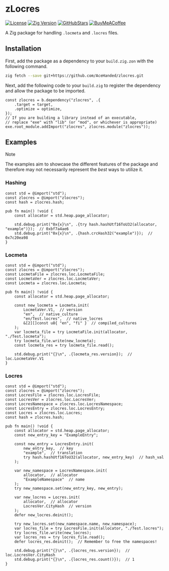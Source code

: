 # zLocres

[![License](https://img.shields.io/github/license/AceHanded/zlocres?style=for-the-badge)](https://github.com/AceHanded/zlocres/blob/main/LICENSE)
[![Zig Version](https://img.shields.io/badge/zig-0.14.1-yellow?style=for-the-badge&logo=zig)](https://ziglang.org/)
[![GitHubStars](https://img.shields.io/github/stars/AceHanded/zlocres?style=for-the-badge&logo=github&labelColor=black)](https://github.com/AceHanded/zlocres)
[![BuyMeACoffee](https://img.shields.io/badge/Buy%20Me%20a%20Coffee-ffdd00?style=for-the-badge&logo=buy-me-a-coffee&logoColor=black)](https://buymeacoffee.com/acehand)

A Zig package for handling `.locmeta` and `.locres` files.

## Installation

First, add the package as a dependency to your `build.zig.zon` with the following command.

```bash
zig fetch --save git+https://github.com/AceHanded/zlocres.git
```

Next, add the following code to your `build.zig` to register the dependency and allow the package to be imported.

```zig
const zlocres = b.dependency("zlocres", .{
    .target = target,
    .optimize = optimize,
});
// If you are building a library instead of an executable, 
// replace "exe" with "lib" (or "mod", or whichever is appropriate)
exe.root_module.addImport("zlocres", zlocres.module("zlocres"));
```

## Examples

> [!NOTE]
> The examples aim to showcase the different features of the package and therefore may not necessarily represent the *best* ways to utilize it.

### Hashing

```zig
const std = @import("std");
const zlocres = @import("zlocres");
const hash = zlocres.hash;

pub fn main() !void {
    const allocator = std.heap.page_allocator;

    std.debug.print("0x{x}\n", .{try hash.hashUtf16ToU32(allocator, "example")});  // 0xbf7a4ae6
    std.debug.print("0x{x}\n", .{hash.crcHash32("example")});  // 0x7c20ea98
}
```

### Locmeta

```zig
const std = @import("std");
const zlocres = @import("zlocres");
const LocmetaFile = zlocres.loc.LocmetaFile;
const LocmetaVer = zlocres.loc.LocmetaVer;
const Locmeta = zlocres.loc.Locmeta;

pub fn main() !void {
    const allocator = std.heap.page_allocator;

    const new_locmeta = Locmeta.init(
        LocmetaVer.V1,  // version
        "en",  // native_culture
        "en/Test.locres",  // native_locres
        &[2][]const u8{ "en", "fi" }  // compiled_cultures
    );
    var locmeta_file = try LocmetaFile.init(allocator, "./Test.locmeta");
    try locmeta_file.write(new_locmeta);
    const locmeta_res = try locmeta_file.read();

    std.debug.print("{}\n", .{locmeta_res.version});  // loc.LocmetaVer.V1
}
```

### Locres

```zig
const std = @import("std");
const zlocres = @import("zlocres");
const LocresFile = zlocres.loc.LocresFile;
const LocresVer = zlocres.loc.LocresVer;
const LocresNamespace = zlocres.loc.LocresNamespace;
const LocresEntry = zlocres.loc.LocresEntry;
const Locres = zlocres.loc.Locres;
const hash = zlocres.hash;

pub fn main() !void {
    const allocator = std.heap.page_allocator;
    const new_entry_key = "ExampleEntry";

    const new_entry = LocresEntry.init(
        new_entry_key,  // key
        "example",  // translation
        try hash.hashUtf16ToU32(allocator, new_entry_key)  // hash_val
    );

    var new_namespace = LocresNamespace.init(
        allocator,  // allocator
        "ExampleNamespace"  // name
    );
    try new_namespace.set(new_entry_key, new_entry);

    var new_locres = Locres.init(
        allocator,  // allocator
        LocresVer.CityHash  // version
    );
    defer new_locres.deinit();

    try new_locres.set(new_namespace.name, new_namespace);
    var locres_file = try LocresFile.init(allocator, "./Test.locres");
    try locres_file.write(new_locres);
    var locres_res = try locres_file.read();
    defer locres_res.deinit();  // Remember to free the namespaces!

    std.debug.print("{}\n", .{locres_res.version});  // loc.LocresVer.CityHash
    std.debug.print("{}\n", .{locres_res.count()});  // 1
}
```
